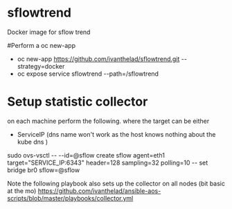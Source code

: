 # sflowtrend
Docker image for sflow trend


#Perform a oc new-app 
 - oc new-app https://github.com/ivanthelad/sflowtrend.git --strategy=docker
 - oc expose service sflowtrend  --path=/sflowtrend

# Setup statistic collector 
on each machine perform the following. where the target can be either 
 - ServiceIP (dns name won't work as the host knows nothing about the kube dns )

sudo ovs-vsctl -- --id=@sflow create sflow agent=eth1 target=\"SERVICE_IP:6343\" header=128 sampling=32 polling=10 -- set bridge br0 sflow=@sflow


Note the following playbook also sets up the collector on all nodes (bit basic at the mo)
https://github.com/ivanthelad/ansible-aos-scripts/blob/master/playbooks/collector.yml
